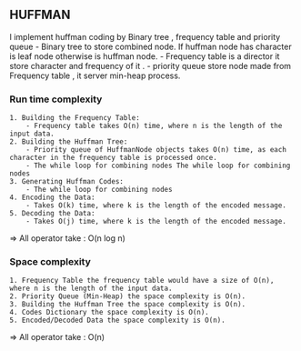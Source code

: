 ## HUFFMAN ##
I implement huffman coding by Binary tree , frequency table and priority queue
    - Binary tree to store combined node. If huffman node has character is leaf node otherwise is huffman node.
    - Frequency table is a director it store character and frequency of it .
    - priority queue store node made from Frequency table , it server min-heap process.

### Run time complexity ###
    1. Building the Frequency Table:
        - Frequency table takes O(n) time, where n is the length of the input data.
    2. Building the Huffman Tree:
        - Priority queue of HuffmanNode objects takes O(n) time, as each character in the frequency table is processed once.
        - The while loop for combining nodes The while loop for combining nodes 
    3. Generating Huffman Codes:
        - The while loop for combining nodes 
    4. Encoding the Data:
        - Takes O(k) time, where k is the length of the encoded message.
    5. Decoding the Data:
        - Takes O(j) time, where k is the length of the encoded message.

 => All operator take : O(n log n)       
### Space complexity ###
    1. Frequency Table the frequency table would have a size of O(n), where n is the length of the input data.
    2. Priority Queue (Min-Heap) the space complexity is O(n).
    3. Building the Huffman Tree the space complexity is O(n).
    4. Codes Dictionary the space complexity is O(n).
    5. Encoded/Decoded Data the space complexity is O(n).

=> All operator take : O(n)
        
  

